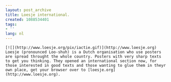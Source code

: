```yaml
---
layout: post_archive
title: Loesje international.
created: 1088534401
tags:
- ''
lang: nl
---
```

    [![](http://www.loesje.org/pix/iactie.gif)](http://www.loesje.org) Loesje (pronounced Loo-shuh) is a Dutch organisation who use posters are spread throught the whole country. Posters with very sharp texts to get you thinking. They opened an international section now, for those interested in good texts and those wanting to glue them in theyr own place, get your browser over to [loesje.org](http://www.loesje.org).
